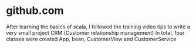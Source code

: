 # github.com
After learning the basics of scala, I followed the training video tips to write a very small project CRM (Customer relationship management)
In total, four classes were created
App, bean, CustomerView and CustomerService
